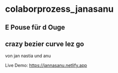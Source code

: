 # colaborprozess_janasanu
<h2>E Pouse für d Ouge</h2>
<h2>crazy bezier curve lez go</h2>
von jan nastia und anu

Live Demo: https://jannasanu.netlify.app
